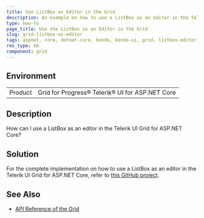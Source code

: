 ```yaml
---
title: Use ListBox as Editor in the Grid
description: An example on how to use a ListBox as an editor in the Telerik UI Grid for ASP.NET Core.
type: how-to
page_title: Use the ListBox as an Editor in the Grid
slug: grid-listbox-as-editor
tags: aspnet, core, dotnet-core, kendo, kendo-ui, grid, listbox-editor, listbox
res_type: kb
component: grid
---
```


## Environment

<table>
 <tr>
  <td>Product</td>
  <td>Grid for Progress® Telerik® UI for ASP.NET Core</td>
 </tr>
</table>

## Description

How can I use a ListBox as an editor in the Telerik UI Grid for ASP.NET Core?

## Solution

For the complete implementation on how to use a ListBox as an editor in the Telerik UI Grid for ASP.NET Core, refer to [this GitHub project](https://github.com/telerik/aspnet-core-examples/tree/master/grid/listbox-as-editor).

## See Also

* [API Reference of the Grid](https://docs.telerik.com/kendo-ui/api/javascript/ui/grid)
